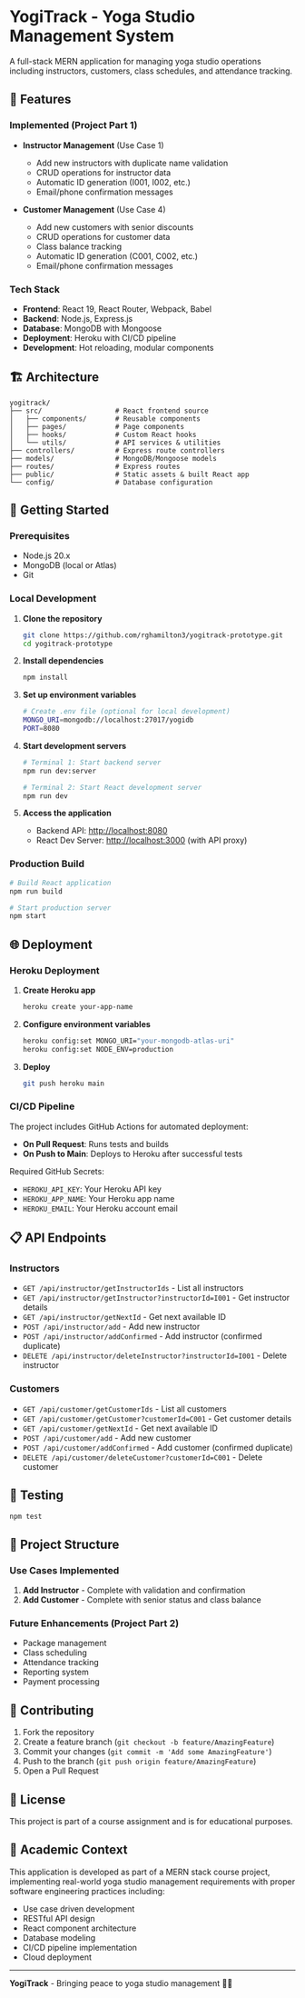 # YogiTrack - Yoga Studio Management System

A full-stack MERN application for managing yoga studio operations including instructors, customers, class schedules, and attendance tracking.

## 🚀 Features

### Implemented (Project Part 1)

- **Instructor Management** (Use Case 1)
  - Add new instructors with duplicate name validation
  - CRUD operations for instructor data
  - Automatic ID generation (I001, I002, etc.)
  - Email/phone confirmation messages

- **Customer Management** (Use Case 4)
  - Add new customers with senior discounts
  - CRUD operations for customer data
  - Class balance tracking
  - Automatic ID generation (C001, C002, etc.)
  - Email/phone confirmation messages

### Tech Stack

- **Frontend**: React 19, React Router, Webpack, Babel
- **Backend**: Node.js, Express.js
- **Database**: MongoDB with Mongoose
- **Deployment**: Heroku with CI/CD pipeline
- **Development**: Hot reloading, modular components

## 🏗️ Architecture

```text
yogitrack/
├── src/                  # React frontend source
│   ├── components/       # Reusable components
│   ├── pages/            # Page components
│   ├── hooks/            # Custom React hooks
│   └── utils/            # API services & utilities
├── controllers/          # Express route controllers
├── models/               # MongoDB/Mongoose models
├── routes/               # Express routes
├── public/               # Static assets & built React app
└── config/               # Database configuration
```

## 🚦 Getting Started

### Prerequisites

- Node.js 20.x
- MongoDB (local or Atlas)
- Git

### Local Development

1. **Clone the repository**

   ```bash
   git clone https://github.com/rghamilton3/yogitrack-prototype.git
   cd yogitrack-prototype
   ```

2. **Install dependencies**

   ```bash
   npm install
   ```

3. **Set up environment variables**

   ```bash
   # Create .env file (optional for local development)
   MONGO_URI=mongodb://localhost:27017/yogidb
   PORT=8080
   ```

4. **Start development servers**

   ```bash
   # Terminal 1: Start backend server
   npm run dev:server

   # Terminal 2: Start React development server
   npm run dev
   ```

5. **Access the application**
   - Backend API: <http://localhost:8080>
   - React Dev Server: <http://localhost:3000> (with API proxy)

### Production Build

```bash
# Build React application
npm run build

# Start production server
npm start
```

## 🌐 Deployment

### Heroku Deployment

1. **Create Heroku app**

   ```bash
   heroku create your-app-name
   ```

2. **Configure environment variables**

   ```bash
   heroku config:set MONGO_URI="your-mongodb-atlas-uri"
   heroku config:set NODE_ENV=production
   ```

3. **Deploy**

   ```bash
   git push heroku main
   ```

### CI/CD Pipeline

The project includes GitHub Actions for automated deployment:

- **On Pull Request**: Runs tests and builds
- **On Push to Main**: Deploys to Heroku after successful tests

Required GitHub Secrets:

- `HEROKU_API_KEY`: Your Heroku API key
- `HEROKU_APP_NAME`: Your Heroku app name
- `HEROKU_EMAIL`: Your Heroku account email

## 📋 API Endpoints

### Instructors

- `GET /api/instructor/getInstructorIds` - List all instructors
- `GET /api/instructor/getInstructor?instructorId=I001` - Get instructor details
- `GET /api/instructor/getNextId` - Get next available ID
- `POST /api/instructor/add` - Add new instructor
- `POST /api/instructor/addConfirmed` - Add instructor (confirmed duplicate)
- `DELETE /api/instructor/deleteInstructor?instructorId=I001` - Delete instructor

### Customers

- `GET /api/customer/getCustomerIds` - List all customers
- `GET /api/customer/getCustomer?customerId=C001` - Get customer details
- `GET /api/customer/getNextId` - Get next available ID
- `POST /api/customer/add` - Add new customer
- `POST /api/customer/addConfirmed` - Add customer (confirmed duplicate)
- `DELETE /api/customer/deleteCustomer?customerId=C001` - Delete customer

## 🧪 Testing

```bash
npm test
```

## 📁 Project Structure

### Use Cases Implemented

1. **Add Instructor** - Complete with validation and confirmation
2. **Add Customer** - Complete with senior status and class balance

### Future Enhancements (Project Part 2)

- Package management
- Class scheduling
- Attendance tracking
- Reporting system
- Payment processing

## 🤝 Contributing

1. Fork the repository
2. Create a feature branch (`git checkout -b feature/AmazingFeature`)
3. Commit your changes (`git commit -m 'Add some AmazingFeature'`)
4. Push to the branch (`git push origin feature/AmazingFeature`)
5. Open a Pull Request

## 📄 License

This project is part of a course assignment and is for educational purposes.

## 🏫 Academic Context

This application is developed as part of a MERN stack course project, implementing real-world yoga studio management requirements with proper software engineering practices including:

- Use case driven development
- RESTful API design
- React component architecture
- Database modeling
- CI/CD pipeline implementation
- Cloud deployment

---

**YogiTrack** - Bringing peace to yoga studio management 🧘‍♀️
